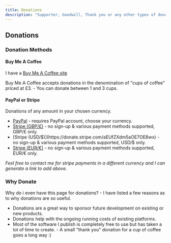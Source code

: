 ```yaml
---
title: Donations
description: "Supporter, Goodwill, Thank you or any other types of donation"
---
```


## Donations

### Donation Methods

#### Buy Me A Coffee

I have a [Buy Me A Coffee site](https://www.buymeacoffee.com/blythmeister)

Buy Me A Coffee accepts donations in the denomination of "cups of coffee" priced at £3. - You can donate between 1 and 3 cups.

#### PayPal or Stripe

Donations of any amount in your chosen currency.
 
* [PayPal](https://www.paypal.me/BlythMeister) - requires PayPal account, choose your currency.
* [Stripe (GBP/£)](https://donate.stripe.com/4gw9Bzgyh0a03yo8ww) - no sign-up & various payment methods supported, GBP/£ only.
* [Stripe (USD/$)](https://donate.stripe.com/aEUfZXdm5aOE7OE8wx) - no sign-up & various payment methods supported, USD/$ only.
* [Stripe (EUR/€)](https://donate.stripe.com/4gwcNLgyh9KA1qg6oq) - no sign-up & various payment methods supported, EUR/€ only.

_Feel free to contact me for stripe payments in a different currency and I can generate a link to add above._

### Why Donate

Why do i even have this page for donations? - I have listed a few reasons as to why donations are so useful.

* Donations are a great way to sponsor future development on existing or new products.
* Donations help with the ongoing running costs of existing platforms.
* Most of the software I publish is completely free to use but has taken a lot of time to create. - A small "thank you" donation for a cup of coffee goes a long way :)
